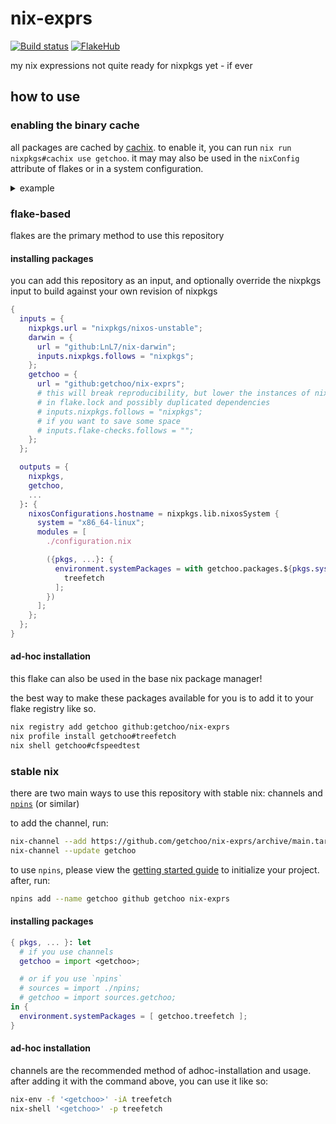 # nix-exprs

[![Build status](https://img.shields.io/github/actions/workflow/status/getchoo/nix-exprs/ci.yaml?style=flat-square&logo=github&label=Build%20status&color=5277c3)](https://github.com/getchoo/nix-exprs/actions/workflows/ci.yaml)
[![FlakeHub](https://img.shields.io/endpoint?url=https://flakehub.com/f/getchoo/nix-exprs/badge)](https://flakehub.com/flake/getchoo/nix-exprs)

my nix expressions not quite ready for nixpkgs yet - if ever

## how to use

### enabling the binary cache

all packages are cached by [cachix](https://cachix.org). to enable it, you can run
`nix run nixpkgs#cachix use getchoo`. it may may also be used in the `nixConfig` attribute
of flakes or in a system configuration.

<details>
<summary>example</summary>

```nix
{pkgs, ...}: {
  nix.settings = {
    trusted-substituters = ["https://getchoo.cachix.org"];
    trusted-public-keys = ["getchoo.cachix.org-1:ftdbAUJVNaFonM0obRGgR5+nUmdLMM+AOvDOSx0z5tE="];
  };
}
```

</details>

### flake-based

flakes are the primary method to use this repository

#### installing packages

you can add this repository as an input, and optionally override the nixpkgs input to build against
your own revision of nixpkgs

```nix
{
  inputs = {
    nixpkgs.url = "nixpkgs/nixos-unstable";
    darwin = {
      url = "github:LnL7/nix-darwin";
      inputs.nixpkgs.follows = "nixpkgs";
    };
    getchoo = {
      url = "github:getchoo/nix-exprs";
      # this will break reproducibility, but lower the instances of nixpkgs
      # in flake.lock and possibly duplicated dependencies
      # inputs.nixpkgs.follows = "nixpkgs";
      # if you want to save some space
      # inputs.flake-checks.follows = "";
    };
  };

  outputs = {
    nixpkgs,
    getchoo,
    ...
  }: {
    nixosConfigurations.hostname = nixpkgs.lib.nixosSystem {
      system = "x86_64-linux";
      modules = [
        ./configuration.nix

        ({pkgs, ...}: {
          environment.systemPackages = with getchoo.packages.${pkgs.system}; [
            treefetch
          ];
        })
      ];
    };
  };
}
```

#### ad-hoc installation

this flake can also be used in the base nix package manager!

the best way to make these packages available for you is to
add it to your flake registry like so.

```sh
nix registry add getchoo github:getchoo/nix-exprs
nix profile install getchoo#treefetch
nix shell getchoo#cfspeedtest
```

### stable nix

there are two main ways to use this repository with stable nix: channels and [`npins`](https://github.com/andir/npins) (or similar)

to add the channel, run:

```sh
nix-channel --add https://github.com/getchoo/nix-exprs/archive/main.tar.gz getchoo
nix-channel --update getchoo

```

to use `npins`, please view the [getting started guide](https://github.com/andir/npins?tab=readme-ov-file#getting-started) to initialize your project.
after, run:

```sh
npins add --name getchoo github getchoo nix-exprs
```

#### installing packages

```nix
{ pkgs, ... }: let
  # if you use channels
  getchoo = import <getchoo>;

  # or if you use `npins`
  # sources = import ./npins;
  # getchoo = import sources.getchoo;
in {
  environment.systemPackages = [ getchoo.treefetch ];
}
```

#### ad-hoc installation

channels are the recommended method of adhoc-installation and usage. after adding it with the command above, you can use it like so:

```sh
nix-env -f '<getchoo>' -iA treefetch
nix-shell '<getchoo>' -p treefetch
```
